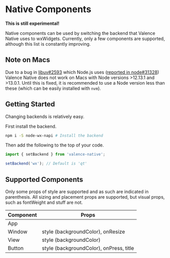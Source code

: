 # Native Components

**This is still experimental!**

Native components can be used by switching the backend that Valence Native uses to
wxWidgets. Currently, only a few components are supported, although this list
is constantly improving.

## Note on Macs

Due to a bug in [libuv#2593](https://github.com/libuv/libuv/pull/2593) which Node.js uses ([reported in node#31328](https://github.com/nodejs/node/issues/31328)) Valence Native
does not work on Macs with Node versions >12.13.1 and >13.0.1. Until this is fixed,
it is recommended to use a Node version less than these (which can be easily
installed with `nvm`).

## Getting Started

Changing backends is relatively easy.

First install the backend.

```bash
npm i -S node-wx-napi # Install the backend
```

Then add the following to the top of your code.

```js
import { setBackend } from 'valence-native';

setBackend('wx'); // Default is 'qt'
```

## Supported Components

Only some props of style are supported and as such are
indicated in parenthesis. All sizing and placement props are supported,
but visual props, such as fontWeight and stuff are not.

| Component | Props                                   |
| --------- | --------------------------------------- |
| App       |                                         |
| Window    | style (backgroundColor), onResize       |
| View      | style (backgroundColor)                 |
| Button    | style (backgroundColor), onPress, title |
